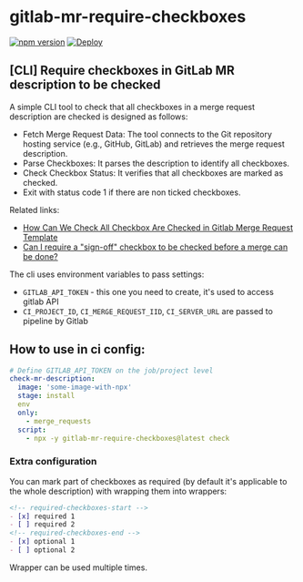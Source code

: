 # gitlab-mr-require-checkboxes

[![npm version](https://badge.fury.io/js/gitlab-mr-require-checkboxes.svg)](https://www.npmjs.com/package/gitlab-mr-require-checkboxes)
[![Deploy](https://github.com/vvscode/gitlab-mr-require-checkboxes/workflows/Release/badge.svg)](https://github.com/vvscode/gitlab-mr-require-checkboxes/actions)

## [CLI] Require checkboxes in GitLab MR description to be checked

A simple CLI tool to check that all checkboxes in a merge request description are checked is designed as follows:

- Fetch Merge Request Data: The tool connects to the Git repository hosting service (e.g., GitHub, GitLab) and retrieves the merge request description.
- Parse Checkboxes: It parses the description to identify all checkboxes.
- Check Checkbox Status: It verifies that all checkboxes are marked as checked.
- Exit with status code 1 if there are non ticked checkboxes.

Related links:

- [How Can We Check All Checkbox Are Checked in Gitlab Merge Request Template](https://stackoverflow.com/questions/73302452/how-can-we-check-all-checkbox-are-checked-in-gitlab-merge-request-template)
- [Can I require a "sign-off" checkbox to be checked before a merge can be done?](https://stackoverflow.com/questions/68802300/can-i-require-a-sign-off-checkbox-to-be-checked-before-a-merge-can-be-done)

The cli uses environment variables to pass settings:

- `GITLAB_API_TOKEN` - this one you need to create, it's used to access gitlab API
- `CI_PROJECT_ID`, `CI_MERGE_REQUEST_IID`, `CI_SERVER_URL` are passed to pipeline by Gitlab

## How to use in ci config:

```yml
# Define GITLAB_API_TOKEN on the job/project level
check-mr-description:
  image: 'some-image-with-npx'
  stage: install
  env
  only:
    - merge_requests
  script:
    - npx -y gitlab-mr-require-checkboxes@latest check
```

### Extra configuration

You can mark part of checkboxes as required (by default it's applicable to the whole description) with wrapping them into wrappers:

```md
<!-- required-checkboxes-start -->
- [x] required 1
- [ ] required 2
<!-- required-checkboxes-end -->
- [x] optional 1
- [ ] optional 2
```

Wrapper can be used multiple times.

